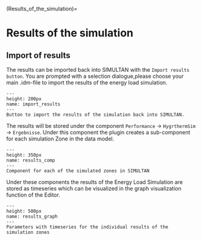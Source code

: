 (Results_of_the_simulation)=

# Results of the simulation

## Import of results

The results can be imported back into SIMULTAN with the `Import results button`. You are prompted with a selection
dialogue,please choose your main .idm-file to import the results of the energy load simulation.

```{figure} img/import_results.png
---
height: 200px
name: import_results
---
Button to import the results of the simulation back into SIMULTAN.
```

The results will be stored under the component `Performance` -> `HygrthermSim` -> `Ergebnisse`. Under this component the
plugin creates a sub-component for each simulation Zone in the data model.

```{figure} img/results_comp.png
---
height: 350px
name: results_comp
---
Component for each of the simulated zones in SIMULTAN
```

Under these components the results of the Energy Load Simulation are stored as timeseries which can be visualized in the
graph visualization function of the Editor.

```{figure} img/results_graph.png
---
height: 500px
name: results_graph
---
Parameters with timeseries for the individual results of the simulation zones
```
